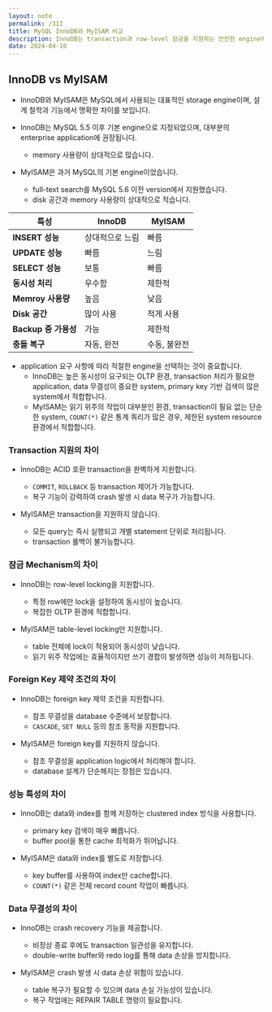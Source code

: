 ```yaml
---
layout: note
permalink: /311
title: MySQL InnoDB와 MyISAM 비교
description: InnoDB는 transaction과 row-level 잠금을 지원하는 안전한 engine이고, MyISAM은 읽기에 최적화된 단순한 table-level 잠금 engine입니다.
date: 2024-04-10
---
```



## InnoDB vs MyISAM

- InnoDB와 MyISAM은 MySQL에서 사용되는 대표적인 storage engine이며, 설계 철학과 기능에서 명확한 차이를 보입니다.

- InnoDB는 MySQL 5.5 이후 기본 engine으로 지정되었으며, 대부분의 enterprise application에 권장됩니다.
    - memory 사용량이 상대적으로 많습니다.

- MyISAM은 과거 MySQL의 기본 engine이었습니다.
    - full-text search를 MySQL 5.6 이전 version에서 지원했습니다.
    - disk 공간과 memory 사용량이 상대적으로 적습니다.

| 특성 | InnoDB | MyISAM |
| --- | --- | --- |
| **INSERT 성능** | 상대적으로 느림 | 빠름 |
| **UPDATE 성능** | 빠름 | 느림 |
| **SELECT 성능** | 보통 | 빠름 |
| **동시성 처리** | 우수함 | 제한적 |
| **Memroy 사용량** | 높음 | 낮음 |
| **Disk 공간** | 많이 사용 | 적게 사용 |
| **Backup 중 가용성** | 가능 | 제한적 |
| **충돌 복구** | 자동, 완전 | 수동, 불완전 |

- application 요구 사항에 따라 적절한 engine을 선택하는 것이 중요합니다.
    - InnoDB는 높은 동시성이 요구되는 OLTP 환경, transaction 처리가 필요한 application, data 무결성이 중요한 system, primary key 기반 검색이 많은 system에서 적합합니다.
    - MyISAM는 읽기 위주의 작업이 대부분인 환경, transaction이 필요 없는 단순한 system, `COUNT(*)` 같은 통계 쿼리가 많은 경우, 제한된 system resource 환경에서 적합합니다.


### Transaction 지원의 차이

- InnoDB는 ACID 호환 transaction을 완벽하게 지원합니다.
    - `COMMIT`, `ROLLBACK` 등 transaction 제어가 가능합니다.
    - 복구 기능이 강력하여 crash 발생 시 data 복구가 가능합니다.

- MyISAM은 transaction을 지원하지 않습니다.
    - 모든 query는 즉시 실행되고 개별 statement 단위로 처리됩니다.
    - transaction 롤백이 불가능합니다.


### 잠금 Mechanism의 차이

- InnoDB는 row-level locking을 지원합니다.
    - 특정 row에만 lock을 설정하여 동시성이 높습니다.
    - 복잡한 OLTP 환경에 적합합니다.

- MyISAM은 table-level locking만 지원합니다.
    - table 전체에 lock이 적용되어 동시성이 낮습니다.
    - 읽기 위주 작업에는 효율적이지만 쓰기 경합이 발생하면 성능이 저하됩니다.


### Foreign Key 제약 조건의 차이

- InnoDB는 foreign key 제약 조건을 지원합니다.
    - 참조 무결성을 database 수준에서 보장합니다.
    - `CASCADE`, `SET NULL` 등의 참조 동작을 지원합니다.

- MyISAM은 foreign key를 지원하지 않습니다.
    - 참조 무결성을 application logic에서 처리해야 합니다.
    - database 설계가 단순해지는 장점은 있습니다.


### 성능 특성의 차이

- InnoDB는 data와 index를 함께 저장하는 clustered index 방식을 사용합니다.
    - primary key 검색이 매우 빠릅니다.
    - buffer pool을 통한 cache 최적화가 뛰어납니다.

- MyISAM은 data와 index를 별도로 저장합니다.
    - key buffer를 사용하여 index만 cache합니다.
    - `COUNT(*)` 같은 전체 record count 작업이 빠릅니다.


### Data 무결성의 차이

- InnoDB는 crash recovery 기능을 제공합니다.
    - 비정상 종료 후에도 transaction 일관성을 유지합니다.
    - double-write buffer와 redo log를 통해 data 손상을 방지합니다.

- MyISAM은 crash 발생 시 data 손상 위험이 있습니다.
    - table 복구가 필요할 수 있으며 data 손실 가능성이 있습니다.
    - 복구 작업에는 REPAIR TABLE 명령이 필요합니다.
